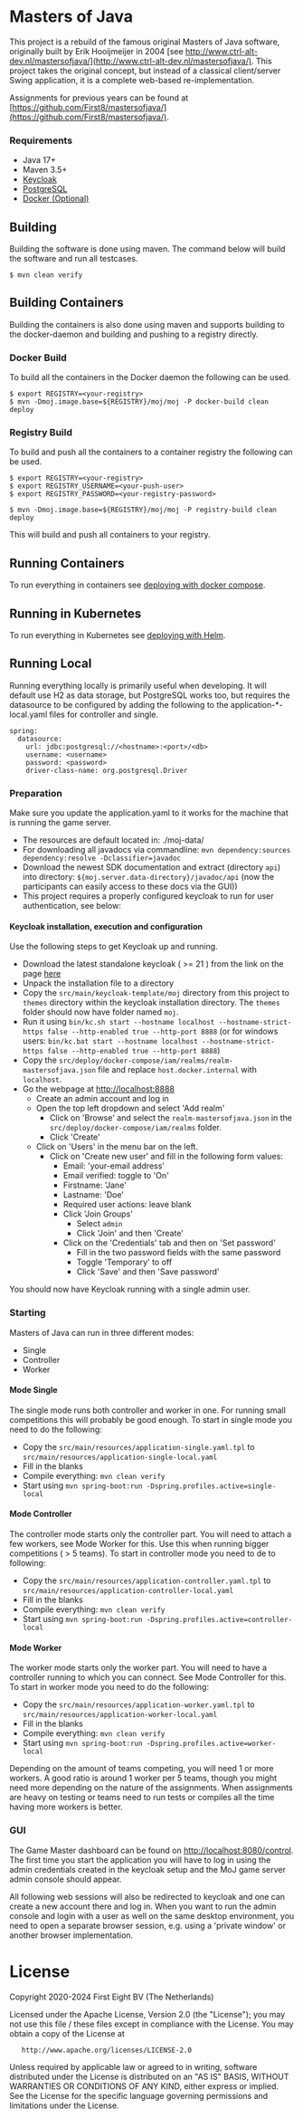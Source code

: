 # Masters of Java

This project is a rebuild of the famous original Masters of Java software, originally built by Erik Hooijmeijer 
in 2004 [see http://www.ctrl-alt-dev.nl/mastersofjava/](http://www.ctrl-alt-dev.nl/mastersofjava/). This project takes the original concept, but instead 
of a classical client/server Swing application, it is a complete web-based re-implementation.

Assignments for previous years can be found at [https://github.com/First8/mastersofjava/](https://github.com/First8/mastersofjava/).

### Requirements

- Java 17+
- Maven 3.5+
- [Keycloak](https://www.keycloak.org)
- [PostgreSQL](https://www.postgresql.org)
- [Docker (Optional)](https://www.docker.com)

## Building

Building the software is done using maven. The command below will build the software and run all testcases.

```shell
$ mvn clean verify 
```

## Building Containers
Building the containers is also done using maven and supports building to the docker-daemon and building and pushing
to a registry directly.

### Docker Build
To build all the containers in the Docker daemon the following can be used.

```shell
$ export REGISTRY=<your-registry>
$ mvn -Dmoj.image.base=${REGISTRY}/moj/moj -P docker-build clean deploy
```

### Registry Build
To build and push all the containers to a container registry the following can be used.

```shell
$ export REGISTRY=<your-registry>
$ export REGISTRY_USERNAME=<your-push-user>
$ export REGISTRY_PASSWORD=<your-registry-password>

$ mvn -Dmoj.image.base=${REGISTRY}/moj/moj -P registry-build clean deploy
```
This will build and push all containers to your registry.  

## Running Containers
To run everything in containers see [deploying with docker compose](src/deploy/docker-compose).

## Running in Kubernetes
To run everything in Kubernetes see [deploying with Helm](src/deploy/helm/README.md).

## Running Local 
Running everything locally is primarily useful when developing. It will default use H2 as data storage, but PostgreSQL
works too, but requires the datasource to be configured by adding the following to the application-*-local.yaml files
for controller and single.

```
spring:
  datasource:
    url: jdbc:postgresql://<hostname>:<port>/<db>
    username: <username>
    password: <password>
    driver-class-name: org.postgresql.Driver
```

### Preparation

Make sure you update the application.yaml to it works for the machine that is running the game server.  
- The resources are default located in: ./moj-data/
- For downloading all javadocs via commandline: `mvn dependency:sources dependency:resolve -Dclassifier=javadoc`
- Download the newest SDK documentation and extract (directory `api`) into directory: `${moj.server.data-directory}/javadoc/api` (now the participants can easily access to these docs via the GUI))
- This project requires a properly configured keycloak to run for user authentication, see below:

#### Keycloak installation, execution and configuration

Use the following steps to get Keycloak up and running.

- Download the latest standalone keycloak ( >= 21 ) from the link on the page [here](https://www.keycloak.org/downloads)
- Unpack the installation file to a directory
- Copy the `src/main/keycloak-template/moj` directory from this project to `themes` directory within the keycloak 
  installation directory. The `themes` folder should now have folder named `moj`.
- Run it using `bin/kc.sh start --hostname localhost --hostname-strict-https false --http-enabled true --http-port 8888`
  (or for windows users: `bin/kc.bat start --hostname localhost --hostname-strict-https false --http-enabled true --http-port 8888`)
- Copy the `src/deploy/docker-compose/iam/realms/realm-mastersofjava.json` file and replace `host.docker.internal` with `localhost`.
- Go the webpage at [http://localhost:8888](http://localhost:8888)
   * Create an admin account and log in
   * Open the top left dropdown and select 'Add realm'
     * Click on 'Browse' and select the `realm-mastersofjava.json` in the `src/deploy/docker-compose/iam/realms` folder.
     * Click 'Create'
   * Click on 'Users' in the menu bar on the left.
     * Click on 'Create new user' and fill in the following form values:
       * Email: 'your-email address'
       * Email verified: toggle to 'On'
       * Firstname: 'Jane'
       * Lastname: 'Doe'
       * Required user actions: leave blank
       * Click 'Join Groups'
         * Select `admin`
         * Click 'Join' and then 'Create'
       * Click on the 'Credentials' tab and then on 'Set password'
         * Fill in the two password fields with the same password
         * Toggle 'Temporary' to off
         * Click 'Save' and then 'Save password'
   
You should now have Keycloak running with a single admin user.
            
### Starting
Masters of Java can run in three different modes:

* Single
* Controller
* Worker

#### Mode Single
The single mode runs both controller and worker in one. For running small competitions this will probably be good enough.
To start in single mode you need to do the following:

* Copy the `src/main/resources/application-single.yaml.tpl` to `src/main/resources/application-single-local.yaml`
* Fill in the blanks
* Compile everything: `mvn clean verify`
* Start using `mvn spring-boot:run -Dspring.profiles.active=single-local`

#### Mode Controller
The controller mode starts only the controller part. You will need to attach a few workers, see Mode Worker for this. 
Use this when running bigger competitions ( > 5 teams). To start in controller mode you need to de to following:

* Copy the `src/main/resources/application-controller.yaml.tpl` to `src/main/resources/application-controller-local.yaml`
* Fill in the blanks
* Compile everything: `mvn clean verify`
* Start using `mvn spring-boot:run -Dspring.profiles.active=controller-local`

#### Mode Worker
The worker mode starts only the worker part. You will need to have a controller running to which you can connect.
See Mode Controller for this. To start in worker mode you need to do the following:

* Copy the `src/main/resources/application-worker.yaml.tpl` to `src/main/resources/application-worker-local.yaml`
* Fill in the blanks
* Compile everything: `mvn clean verify`
* Start using `mvn spring-boot:run -Dspring.profiles.active=worker-local`

Depending on the amount of teams competing, you will need 1 or more workers. A good ratio is around 1 worker per 5 teams,
though you might need more depending on the nature of the assignments. When assignments are heavy on testing or teams need
to run tests or compiles all the time having more workers is better.

### GUI

The Game Master dashboard can be found on [http://localhost:8080/control](http://localhost:8080/control). The first time 
you start the application you will have to log in using the admin credentials created in the keycloak setup and the 
MoJ game server admin console should appear. 

All following web sessions will also be redirected to keycloak and one can create a new account there and log in. When 
you want to run the admin console and login with a user as well on the same desktop environment, you need to open a 
separate browser session, e.g. using a 'private window' or another browser implementation.

# License

   Copyright 2020-2024 First Eight BV (The Netherlands)

   Licensed under the Apache License, Version 2.0 (the "License");
   you may not use this file / these files except in compliance with the License.
   You may obtain a copy of the License at

       http://www.apache.org/licenses/LICENSE-2.0

   Unless required by applicable law or agreed to in writing, software
   distributed under the License is distributed on an "AS IS" BASIS,
   WITHOUT WARRANTIES OR CONDITIONS OF ANY KIND, either express or implied.
   See the License for the specific language governing permissions and
   limitations under the License.


